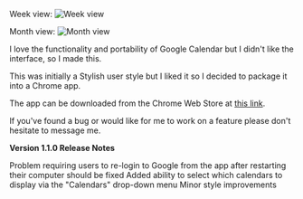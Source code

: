 Week view:
![Week view](http://i.imgur.com/xfqrIAO.png)

Month view:
![Month view](http://i.imgur.com/qUUeRiH.png)

I love the functionality and portability of Google Calendar but I didn't like the interface, so I made this.

This was initially a Stylish user style but I liked it so I decided to package it into a Chrome app.

The app can be downloaded from the Chrome Web Store at [this link](https://chrome.google.com/webstore/detail/clean-google-calendar/magodclodecbbnbdfpmoehfdddkhlfmm).

If you've found a bug or would like for me to work on a feature please don't hesitate to message me.

**Version 1.1.0 Release Notes**

Problem requiring users to re-login to Google from the app after restarting their computer should be fixed
Added ability to select which calendars to display via the "Calendars" drop-down menu
Minor style improvements

